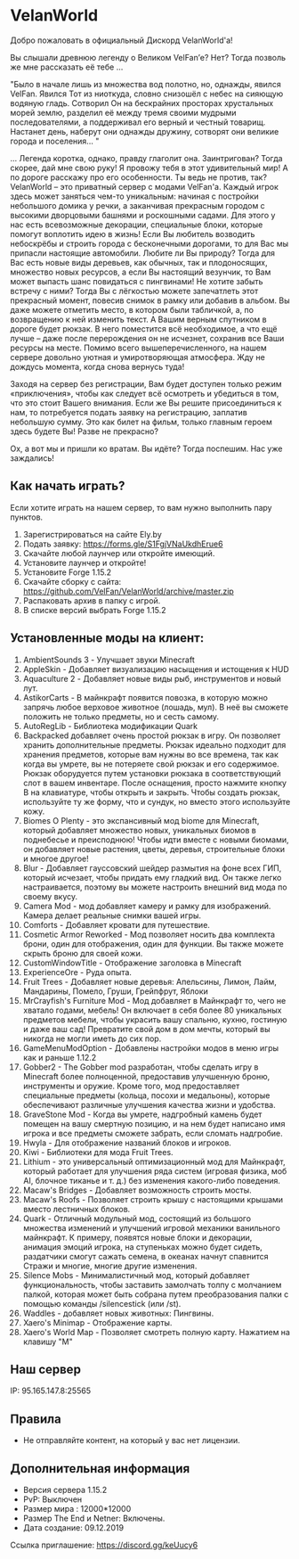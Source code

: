 # VelanWorld

Добро пожаловать в официальный Дискорд VelanWorld'a!

Вы слышали древнюю легенду о Великом VelFan’е? Нет? Тогда позволь же мне рассказать её тебе … 

"Было в начале лишь из множества вод полотно, но, однажды, явился VelFan. Явился Тот из ниоткуда, словно снизошёл с небес на сияющую водяную гладь. Сотворил Он на бескрайних просторах хрустальных морей землю, разделил её между тремя своими мудрыми последователями, а поддерживал его верный и честный товарищ. Настанет день, наберут они однажды дружину, сотворят они великие города и поселения... " 

… Легенда коротка, однако, правду глаголит она. Заинтригован? Тогда скорее, дай мне свою руку! Я провожу тебя в этот удивительный мир! А по дороге расскажу про его особенности. Ты ведь не против, так?
VelanWorld – это приватный сервер с модами VelFan'a. Каждый игрок здесь может заняться чем-то уникальным: начиная с постройки небольшого домика у речки, а заканчивая прекрасным городом с высокими дворцовыми башнями и роскошными садами. Для этого у нас есть всевозможные декорации, специальные блоки, которые помогут воплотить идею в жизнь! Если Вы любитель возводить небоскрёбы и строить города с бесконечными дорогами, то для Вас мы припасли настоящие автомобили. Любите ли Вы природу? Тогда для Вас есть новые виды деревьев, как обычных, так и плодоносящих, множество новых ресурсов, а если Вы настоящий везунчик, то Вам может выпасть шанс повидаться с пингвинами! Не хотите забыть встречу с ними? Тогда Вы с лёгкостью можете запечатлеть этот прекрасный момент, повесив снимок в рамку или добавив в альбом. Вы даже можете отметить место, в котором были табличкой, а, по возвращению к ней изменить текст. А Вашим верным спутником в дороге будет рюкзак. В него поместится всё необходимое, а что ещё лучше – даже после перерождения он не исчезнет, сохранив все Ваши ресурсы на месте. Помимо всего вышеперечисленного, на нашем сервере довольно уютная и умиротворяющая атмосфера. Жду не дождусь момента, когда снова вернусь туда! 

Заходя на сервер без регистрации, Вам будет доступен только режим «приключения», чтобы как следует всё осмотреть и убедиться в том, что это стоит Вашего внимания. Если же Вы решите присоединиться к нам, то потребуется подать заявку на регистрацию, заплатив небольшую сумму. Это как билет на фильм, только главным героем здесь будете Вы! Разве не прекрасно? 

Ох, а вот мы и пришли ко вратам. Вы идёте? Тогда поспешим. Нас уже заждались!

Как начать играть?
---
Если хотите играть на нашем сервер, то вам нужно выполнить пару пунктов. 
1. Зарегистрироваться на сайте Ely.by
2. Подать заявку: https://forms.gle/S1FgjVNaUkdhErue6
3. Скачайте любой лаунчер или откройте имеющий. 
4. Установите лаунчер и откройте! 
5. Установите Forge 1.15.2
6. Скачайте сборку с сайта: https://github.com/VelFan/VelanWorld/archive/master.zip
7.  Распаковать архив в папку с игрой.
8. В списке версий выбрать Forge 1.15.2

Установленные моды на клиент:
---
1. AmbientSounds 3 - Улучшает звуки Minecraft
2. AppleSkin - Добавляет визуализацию насыщения и истощения к HUD
3. Aquaculture 2 - Добавляет новые виды рыб, инструментов и новый лут.
4. AstikorCarts - В майнкрафт появится повозка, в которую можно запрячь любое верховое животное (лошадь, мул). В неё вы сможете положить не только предметы, но и сесть самому.
5. AutoRegLib - Библиотека модификации Quark
6. Backpacked добавляет очень простой рюкзак в игру. Он позволяет хранить дополнительные предметы. Рюкзак идеально подходит для хранения предметов, которые вам нужны во все времена, так как когда вы умрете, вы не потеряете свой рюкзак и его содержимое. Рюкзак оборудуется путем установки рюкзака в соответствующий слот в вашем инвентаре. После оснащения, просто нажмите кнопку B на клавиатуре, чтобы открыть и закрыть. Чтобы создать рюкзак, используйте ту же форму, что и сундук, но вместо этого используйте кожу.
7. Biomes O  Plenty - это экспансивный мод biome для Minecraft, который добавляет множество новых, уникальных биомов в поднебесье и преисподнюю! Чтобы идти вместе с новыми биомами, он добавляет новые растения, цветы, деревья, строительные блоки и многое другое!
8. Blur - Добавляет гауссовский шейдер размытия на фоне всех ГИП, который исчезает, чтобы придать ему гладкий вид. Он также легко настраивается, поэтому вы можете настроить внешний вид мода по своему вкусу.
9. Camera Mod - мод добавляет камеру и рамку для изображений. Камера делает реальные снимки вашей игры.
10. Comforts - Добавляет кровати для путешествие.
11. Cosmetic Armor Reworked - Мод позволяет носить два комплекта брони, один для отображения, один для функции. Вы также можете скрыть броню для своей кожи.
12. CustomWindowTitle - Отображение заголовка в Minecraft
13. ExperienceOre - Руда опыта.
14. Fruit Trees - Добавляет новые деревья: Апельсины, Лимон, Лайм, Мандарины, Помело, Груши, Грейпфрут, Яблоки
15. MrCrayfish's Furniture Mod - Мод добавляет в Майнкрафт то, чего не хватало годами, мебель! Он включает в себя более 80 уникальных предметов мебели, чтобы украсить вашу спальню, кухню, гостиную и даже ваш сад! Превратите свой дом в дом мечты, который вы никогда не могли иметь до сих пор.
16. GameMenuModOption - Добавлены настройки модов в меню игры как и раньше 1.12.2
17. Gobber2 - The Gobber mod разработан, чтобы сделать игру в Minecraft более полноценной, предоставив улучшенную броню, инструменты и оружие. Кроме того, мод предоставляет специальные предметы (кольца, посохи и медальоны), которые обеспечивают различные улучшения качества жизни и удобства.
18. GraveStone Mod - Когда вы умрете, надгробный камень будет помещен на вашу смертную позицию, и на нем будет написано имя игрока и все предметы сможете забрать, если сломать надгробие.
19. Hwyla - Для отображение названий блоков и игроков.
20. Kiwi - Библиотеки для мода Fruit Trees.
21. Lithium - это универсальный оптимизационный мод для Майнкрафт, который работает для улучшения ряда систем (игровая физика, моб AI, блочное тиканье и т. д.) без изменения какого-либо поведения.
22. Macaw's Bridges - Добавляет возможность строить мосты. 
23. Macaw's Roofs - Позволяет строить крышу с настоящими крышами вместо лестничных блоков.
24. Quark - Отличный модульный мод, состоящий из большого множества изменений и улучшений игровой механики ванильного майнкрафт. К примеру, появятся новые блоки и декорации, анимация эмоций игрока, на ступеньках можно будет сидеть, раздатчики смогут сажать семена, в океанах начнут спавнится Стражи и многие, многие другие изменения.
25. Silence Mobs - Минималистичный мод, который добавляет функциональность, чтобы заставить замолчать толпу с молчанием палкой, которая может быть собрана путем преобразования палки с помощью команды /silencestick (или /st).
26. Waddles - добавляет новых животных: Пингвины.
27. Xaero's Minimap - Отображение карты.
28. Xaero's World Map - Позволяет смотреть полную карту. Нажатием на клавишу "M"

Наш сервер
-----
IP:  95.165.147.8:25565

Правила
-----
* Не отправляйте контент, на который у вас нет лицензии.

Дополнительная информация
-----
* Версия сервера 1.15.2
* PvP: Выключен
* Размер мира : 12000*12000
* Размер The End и Netner: Включены.
* Дата создание: 09.12.2019

Ссылка приглашение: https://discord.gg/keUucy6

